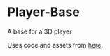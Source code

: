 # Player-Base
A base for a 3D player

Uses code and assets from [here](https://www.youtube.com/watch?v=acMK93A-FSY&vl=en).
